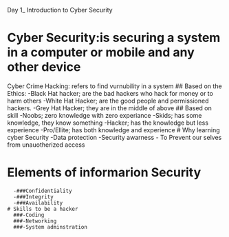 Day 1_ Introduction to Cyber Security
# Cyber Security:is securing a system in a computer or mobile and any other device
   Cyber Crime
Hacking: refers to find vurnubility in a system
    ## Based on the Ethics:
          -Black Hat hacker; are the bad hackers who hack for money or to harm others
          -White Hat Hacker; are the good people and permissioned hackers.
          -Grey Hat Hacker; they are in the middle of above
    ## Based on skill
             -Noobs; zero knowledge with zero experiance
             -Skids; has some knowledge, they know something
             -Hacker; has the knowledge but less experience
             -Pro/Ellite; has both knowledge and experience
      # Why learning cyber Security
      -Data protection
      -Security awarness
      - To Prevent our selves from unauotherized access
   # Elements of informarion Security
      -###Confidentiality
      -###Integrity
      -###Availability
    # Skills to be a hacker
      ###-Coding
      ###-Networking
      ###-System adminstration
      


                          

